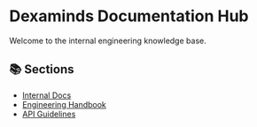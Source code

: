 # Dexaminds Documentation Hub

Welcome to the internal engineering knowledge base.

## 📚 Sections


- [Internal Docs](internal-docs/)
- [Engineering Handbook](engineering-handbook/)
- [API Guidelines](api-guidelines/)
